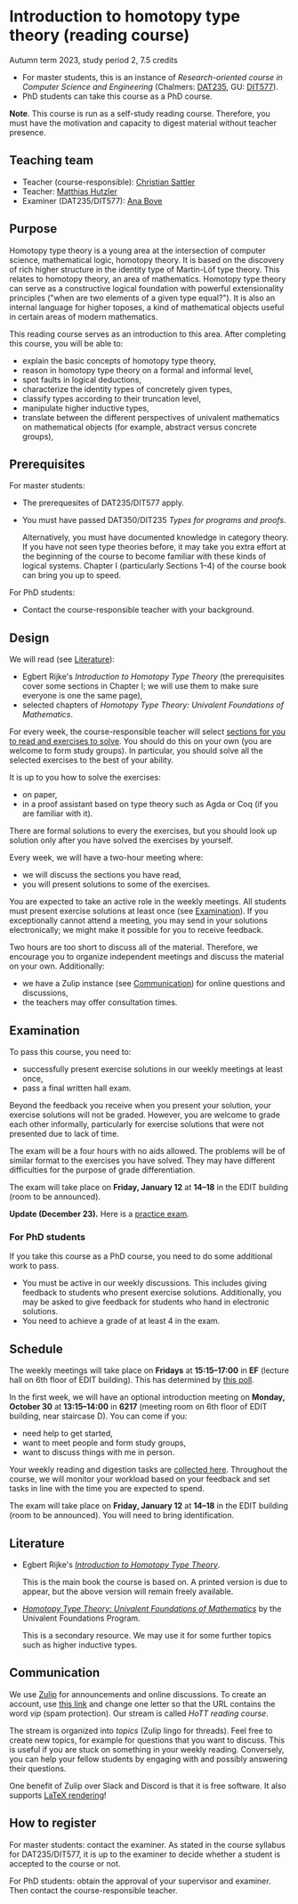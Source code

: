 # Introduction to homotopy type theory (reading course)

Autumn term 2023, study period 2, 7.5 credits

* For master students, this is an instance of *Research-oriented course in Computer Science and Engineering* (Chalmers: [DAT235](https://www.student.chalmers.se/sp/course?course_id=36287), GU: [DIT577](https://kursplaner.gu.se/pdf/kurs/en/DIT577)).
* PhD students can take this course as a PhD course.

**Note**.
This course is run as a self-study reading course.
Therefore, you must have the motivation and capacity to digest material without teacher presence.

## Teaching team

* Teacher (course-responsible): [Christian Sattler](https://www.cse.chalmers.se/~sattler/)
* Teacher: [Matthias Hutzler](https://www.chalmers.se/personer/hutzler/)
* Examiner (DAT235/DIT577): [Ana Bove](https://www.cse.chalmers.se/~bove/)

## Purpose

Homotopy type theory is a young area at the intersection of computer science, mathematical logic, homotopy theory.
It is based on the discovery of rich higher structure in the identity type of Martin-Löf type theory.
This relates to homotopy theory, an area of mathematics.
Homotopy type theory can serve as a constructive logical foundation with powerful extensionality principles ("when are two elements of a given type equal?").
It is also an internal language for higher toposes, a kind of mathematical objects useful in certain areas of modern mathematics.

This reading course serves as an introduction to this area.
After completing this course, you will be able to:

* explain the basic concepts of homotopy type theory,
* reason in homotopy type theory on a formal and informal level,
* spot faults in logical deductions,
* characterize the identity types of concretely given types,
* classify types according to their truncation level,
* manipulate higher inductive types,
* translate between the different perspectives of univalent mathematics on mathematical objects (for example, abstract versus concrete groups),

## Prerequisites

For master students:
* The prerequesites of DAT235/DIT577 apply.
* You must have passed DAT350/DIT235 *Types for programs and proofs*.

  Alternatively, you must have documented knowledge in category theory.
  If you have not seen type theories before, it may take you extra effort at the beginning of the course to become familiar with these kinds of logical systems.
  Chapter I (particularly Sections 1–4) of the course book can bring you up to speed.

For PhD students:
* Contact the course-responsible teacher with your background.

## Design

We will read (see [Literature](#literature)):
* Egbert Rijke's *Introduction to Homotopy Type Theory* (the prerequisites cover some sections in Chapter I; we will use them to make sure everyone is one the same page),
* selected chapters of *Homotopy Type Theory: Univalent Foundations of Mathematics*.

For every week, the course-responsible teacher will select [sections for you to read and exercises to solve](schedule.md).
You should do this on your own (you are welcome to form study groups).
In particular, you should solve all the selected exercises to the best of your ability.

It is up to you how to solve the exercises:
* on paper,
* in a proof assistant based on type theory such as Agda or Coq (if you are familiar with it).

There are formal solutions to every the exercises, but you should look up solution only after you have solved the exercises by yourself.

Every week, we will have a two-hour meeting where:
* we will discuss the sections you have read,
* you will present solutions to some of the exercises.

You are expected to take an active role in the weekly meetings.
All students must present exercise solutions at least once (see [Examination](#examination)).
If you exceptionally cannot attend a meeting, you may send in your solutions electronically; we might make it possible for you to receive feedback.

Two hours are too short to discuss all of the material.
Therefore, we encourage you to organize independent meetings and discuss the material on your own.
Additionally:
* we have a Zulip instance (see [Communication](#communication)) for online questions and discussions,
* the teachers may offer consultation times.

## Examination

To pass this course, you need to:
* successfully present exercise solutions in our weekly meetings at least once,
* pass a final written hall exam.

Beyond the feedback you receive when you present your solution, your exercise solutions will not be graded.
However, you are welcome to grade each other informally, particularly for exercise solutions that were not presented due to lack of time.

The exam will be a four hours with no aids allowed.
The problems will be of similar format to the exercises you have solved.
They may have different difficulties for the purpose of grade differentiation.

The exam will take place on **Friday, January 12** at **14–18** in the EDIT building (room to be announced).

**Update (December 23).** Here is a [practice exam](exam-practice.pdf).

### For PhD students

If you take this course as a PhD course, you need to do some additional work to pass.
* You must be active in our weekly discussions.
  This includes giving feedback to students who present exercise solutions.
  Additionally, you may be asked to give feedback for students who hand in electronic solutions.
* You need to achieve a grade of at least 4 in the exam.

## Schedule

The weekly meetings will take place on **Fridays** at **15:15–17:00** in **EF** (lecture hall on 6th floor of EDIT building).
This has determined by [this poll](https://choodle.portal.chalmers.se/YZVDfAyYLAyTXKVW).

In the first week, we will have an optional introduction meeting on **Monday, October 30** at **13:15–14:00** in **6217** (meeting room on 6th floor of EDIT building, near staircase D).
You can come if you:
* need help to get started,
* want to meet people and form study groups,
* want to discuss things with me in person.

Your weekly reading and digestion tasks are [collected here](schedule.md).
Throughout the course, we will monitor your workload based on your feedback and set tasks in line with the time you are expected to spend.

The exam will take place on **Friday, January 12** at **14–18** in the EDIT building (room to be announced).
You will need to bring identification.

## Literature

* Egbert Rijke's [*Introduction to Homotopy Type Theory*](https://arxiv.org/abs/2212.11082).

  This is the main book the course is based on.
  A printed version is due to appear, but the above version will remain freely available.

* [*Homotopy Type Theory: Univalent Foundations of Mathematics*](https://homotopytypetheory.org/book/) by the Univalent Foundations Program.

  This is a secondary resource.
  We may use it for some further topics such as higher inductive types.

## Communication

We use [Zulip](https://lot.zulipchat.com/#narrow/stream/407220-HoTT-reading-course) for announcements and online discussions.
To create an account, use [this link](https://lot.zulipchat.com/join/tipdqgohyzsxnmxziqumen3q/) and change one letter so that the URL contains the word *vip* (spam protection).
Our stream is called *HoTT reading course*.

The stream is organized into *topics* (Zulip lingo for threads).
Feel free to create new topics, for example for questions that you want to discuss.
This is useful if you are stuck on something in your weekly reading.
Conversely, you can help your fellow students by engaging with and possibly answering their questions.

One benefit of Zulip over Slack and Discord is that it is free software.
It also supports [LaTeX rendering](https://zulip.com/help/latex)!

## How to register

For master students: contact the examiner.
As stated in the course syllabus for DAT235/DIT577, it is up to the examiner to decide whether a student is accepted to the course or not.

For PhD students: obtain the approval of your supervisor and examiner.
Then contact the course-responsible teacher.
